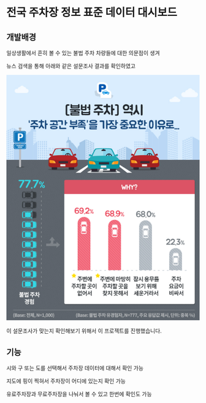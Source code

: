 # 전국 주차장 정보 표준 데이터 대시보드

## 개발배경
 일상생활에서 흔히 볼 수 있는 불법 주차 차량들에 대한 의문점이 생겨 

 뉴스 검색을 통해 아래와 같은 설문조사 결과를 확인하였고

 <img src="img/car.png">

 이 설문조사가 맞는지 확인해보기 위해서 이 프로젝트를 진행했습니다.

 

 

## 기능
 시와 구 또는 도를 선택해서 주차장 데이터에 대해서 확인 가능

 지도에 핑이 찍혀서 주차장이 어디에 있는지 확인 가능 

 유료주차장과 무료주차장을 나눠서 볼 수 있고 한번에 확인도 가능


